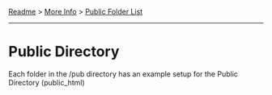 [Readme](../README.md) > [More Info](../doc/more-info.md) > [Public Folder List](public-folder.md)

---

# Public Directory

Each folder in the /pub directory has an example setup for the Public Directory (public_html)